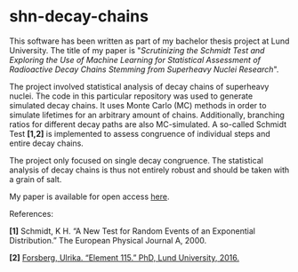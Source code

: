 # shn-decay-chains

This software has been written as part of my bachelor thesis project at Lund University. The title of my paper is "*Scrutinizing the Schmidt Test and Exploring the Use of Machine Learning for Statistical Assessment of Radioactive Decay Chains Stemming from Superheavy Nuclei Research*".

The project involved statistical analysis of decay chains of superheavy nuclei. The code in this particular repository was used to generate simulated decay chains. It uses Monte Carlo (MC) methods in order to simulate lifetimes for an arbitrary amount of chains. Additionally, branching ratios for different decay paths are also MC-simulated. A so-called Schmidt Test **[1,2]** is implemented to assess congruence of individual steps and entire decay chains.

The project only focused on single decay congruence. The statistical analysis of decay chains is thus not entirely robust and should be taken with a grain of salt.

My paper is available for open access [here](http://lup.lub.lu.se/student-papers/record/9168893).

References:

**[1]** Schmidt, K H. “A New Test for Random Events of an Exponential Distribution.” The European Physical Journal A, 2000.

**[2]** [Forsberg, Ulrika. “Element 115.” PhD, Lund University, 2016.](https://lup.lub.lu.se/record/c5df0fbd-7eb1-46a3-a47e-c5c35887859e)


